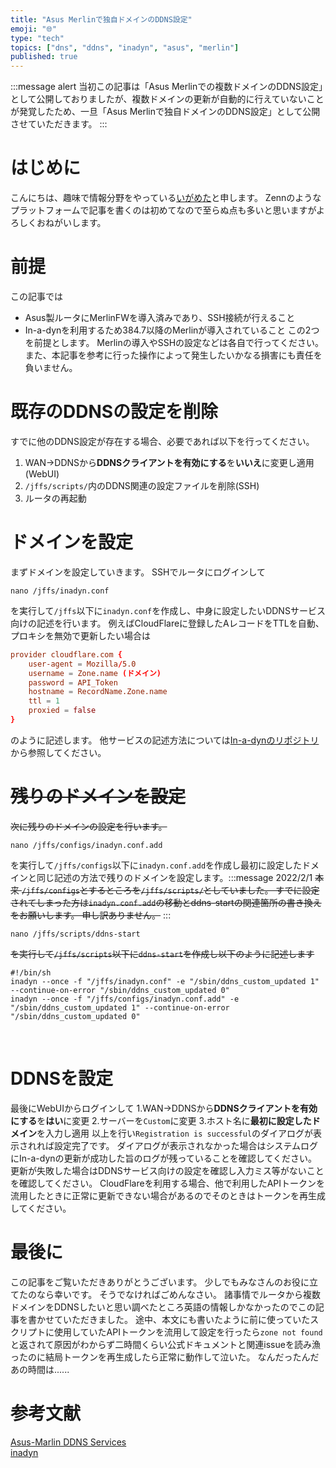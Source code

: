 ```yaml
--- 
title: "Asus Merlinで独自ドメインのDDNS設定" 
emoji: "🌐" 
type: "tech" 
topics: ["dns", "ddns", "inadyn", "asus", "merlin"] 
published: true 
--- 
```

:::message alert
当初この記事は「Asus Merlinでの複数ドメインのDDNS設定」として公開しておりましたが、複数ドメインの更新が自動的に行えていないことが発覚したため、一旦「Asus Merlinで独自ドメインのDDNS設定」として公開させていただきます。
:::
# はじめに
こんにちは、趣味で情報分野をやっている[いがめた](https://twitter.com/igameta)と申します。
Zennのようなプラットフォームで記事を書くのは初めてなので至らぬ点も多いと思いますがよろしくおねがいします。
# 前提
この記事では
- Asus製ルータにMerlinFWを導入済みであり、SSH接続が行えること
- In-a-dynを利用するため384.7以降のMerlinが導入されていること
​
この2つを前提とします。
Merlinの導入やSSHの設定などは各自で行ってください。
また、本記事を参考に行った操作によって発生したいかなる損害にも責任を負いません。
​
# 既存のDDNSの設定を削除
すでに他のDDNS設定が存在する場合、必要であれば以下を行ってください。
1. WAN→DDNSから**DDNSクライアントを有効にする**を**いいえ**に変更し適用(WebUI)
2. ``` /jffs/scripts/ ```内のDDNS関連の設定ファイルを削除(SSH)
3. ルータの再起動
​
# ドメインを設定
まずドメインを設定していきます。
SSHでルータにログインして
```
nano /jffs/inadyn.conf
```
を実行して```/jffs```以下に```inadyn.conf```を作成し、中身に設定したいDDNSサービス向けの記述を行います。
例えばCloudFlareに登録したAレコードをTTLを自動、プロキシを無効で更新したい場合は
```conf:/jffs/inadyn.conf
provider cloudflare.com {
    user-agent = Mozilla/5.0
    username = Zone.name (ドメイン)
    password = API_Token
    hostname = RecordName.Zone.name
    ttl = 1
    proxied = false
}
```
のように記述します。
他サービスの記述方法については[In-a-dynのリポジトリ](https://github.com/troglobit/inadyn#configuration)から参照してください。
​
# ~~残りのドメインを設定~~
~~次に残りのドメインの設定を行います。~~
```
nano /jffs/configs/inadyn.conf.add
```
を実行して```/jffs/configs```以下に```inadyn.conf.add```を作成し最初に設定したドメインと同じ記述の方法で残りのドメインを設定します。
​
:::message
2022/2/1
~~本来 ```/jffs/configs```とするところを```/jffs/scripts/```としていました。
すでに設定されてしまった方は```inadyn.conf.add```の移動とddns-startの関連箇所の書き換えをお願いします。
申し訳ありません。~~
:::
​
​

```
nano /jffs/scripts/ddns-start
```
~~を実行して```/jffs/scripts```以下に```ddns-start```を作成し以下のように記述します~~
```sh:ddns-start
#!/bin/sh
inadyn --once -f "/jffs/inadyn.conf" -e "/sbin/ddns_custom_updated 1" --continue-on-error "/sbin/ddns_custom_updated 0"
inadyn --once -f "/jffs/configs/inadyn.conf.add" -e "/sbin/ddns_custom_updated 1" --continue-on-error "/sbin/ddns_custom_updated 0"
``` 
​
​
# DDNSを設定
最後にWebUIからログインして
1.WAN→DDNSから**DDNSクライアントを有効にする**を**はい**に変更
2.サーバーを```Custom```に変更
3.ホスト名に**最初に設定したドメイン**を入力し適用
以上を行い```Registration is successful```のダイアログが表示されれば設定完了です。
ダイアログが表示されなかった場合はシステムログにIn-a-dynの更新が成功した旨のログが残っていることを確認してください。
更新が失敗した場合はDDNSサービス向けの設定を確認し入力ミス等がないことを確認してください。
CloudFlareを利用する場合、他で利用したAPIトークンを流用したときに正常に更新できない場合があるのでそのときはトークンを再生成してください。
​
# 最後に
この記事をご覧いただきありがとうございます。
少しでもみなさんのお役に立てたのなら幸いです。
そうでなければごめんなさい。
諸事情でルータから複数ドメインをDDNSしたいと思い調べたところ英語の情報しかなかったのでこの記事を書かせていただきました。
途中、本文にも書いたように前に使っていたスクリプトに使用していたAPIトークンを流用して設定を行ったら```zone not found```と返されて原因がわからず二時間くらい公式ドキュメントと関連issueを読み漁ったのに結局トークンを再生成したら正常に動作して泣いた。
なんだったんだあの時間は......
​
# 参考文献
[Asus-Marlin DDNS Services](https://github.com/RMerl/asuswrt-merlin.ng/wiki/DDNS-services)  
[inadyn](https://github.com/troglobit/inadyn#configuration)
